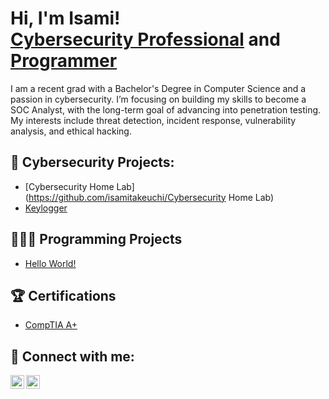 <h1>Hi, I'm Isami! <br/><a href="https://www.linkedin.com/in/isamitakeuchi/">Cybersecurity Professional</a> and <a href="https://github.com/isamitakeuchi">Programmer</a></h1>
I am a recent grad with a Bachelor's Degree in Computer Science and a passion in cybersecurity. I’m focusing on building my skills to become a SOC Analyst, with the long-term goal of advancing into penetration testing. My interests include threat detection, incident response, vulnerability analysis, and ethical hacking.



<h2>🪪 Cybersecurity Projects:</h2>

- [Cybersecurity Home Lab](https://github.com/isamitakeuchi/Cybersecurity Home Lab)
- [Keylogger](https://github.com/isamitakeuchi/LABURL)


<h2>👨🏽‍💻 Programming Projects</h2>

- [Hello World!](https://github.com/isamitakeuchi/LABURL)

<h2>🏆 Certifications</h2>

- [CompTIA A+](https://www.credly.com/badges/73b299d0-4339-4b16-aa00-a9296d09721a/public_url)  


<h2> 🤳 Connect with me:</h2>

[<img target="_blank" align="left" alt="IsamiTakeuchi | LinkedIn" width="22px" src="https://cdn.jsdelivr.net/gh/tandpfun/skill-icons@main/icons/LinkedIn.svg" />][linkedin]
[<img align="left" alt="IsamiTakeuchi | Instagram" width="22px" src="https://cdn.jsdelivr.net/gh/tandpfun/skill-icons@main/icons/Instagram.svg" />][instagram]

[linkedin]: https://linkedin.com/in/isamitakeuchi
[instagram]: https://www.instagram.com/isamitakeuchi/


<!--
**isamitakeuchi/isamitakeuchi** is a ✨ _special_ ✨ repository because its `README.md` (this file) appears on your GitHub profile.

Here are some ideas to get you started:

- 🔭 I’m currently working on ...
- 🌱 I’m currently learning ...
- 👯 I’m looking to collaborate on ...
- 🤔 I’m looking for help with ...
- 💬 Ask me about ...
- 📫 How to reach me: ...
- 😄 Pronouns: ...
- ⚡ Fun fact: ...
-->
